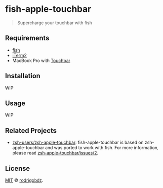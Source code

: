# fish-apple-touchbar

> Supercharge your touchbar with fish

## Requirements

- [fish](https://github.com/fish-shell/fish-shell)
- [iTerm2](https://iterm2.com)
- MacBook Pro with [Touchbar](https://developer.apple.com/macos/touch-bar)

## Installation

WIP

## Usage

WIP

## Related Projects

- [zsh-users/zsh-apple-touchbar](https://github.com/zsh-users/zsh-apple-touchbar): fish-apple-touchbar is based on zsh-apple-touchbar and was ported to work with fish. For more information, please read [zsh-apple-touchbar/issues/2](https://github.com/zsh-users).

## License

[MIT](LICENSE) © [rodrigobdz](https://rodrigobdz.github.io/).
